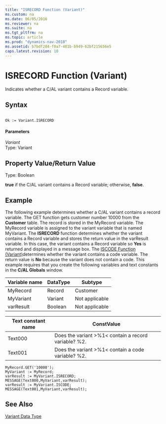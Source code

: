 ```yaml
---
title: "ISRECORD Function (Variant)"
ms.custom: na
ms.date: 06/05/2016
ms.reviewer: na
ms.suite: na
ms.tgt_pltfrm: na
ms.topic: article
ms.prod: "dynamics-nav-2018"
ms.assetid: b7bdf284-f0a7-481b-b949-62bf215656e5
caps.latest.revision: 10
---
```

# ISRECORD Function (Variant)
Indicates whether a C/AL variant contains a Record variable.  
  
## Syntax  
  
```  
  
Ok := Variant.ISRECORD  
```  
  
#### Parameters  
 *Variant*  
 Type: Variant  
  
## Property Value/Return Value  
 Type: Boolean  
  
 **true** if the C/AL variant contains a Record variable; otherwise, **false**.  
  
## Example  
 The following example determines whether a C/AL variant contains a record variable. The GET function gets customer number 10000 from the **Customer** table. The record is stored in the MyRecord variable. The MyRecord variable is assigned to the variant variable that is named MyVariant. The **ISRECORD** function determines whether the variant contains a Record variable and stores the return value in the varResult variable. In this case, the variant contains a Record variable so **Yes** is returned and displayed in a message box. The [ISCODE Function \(Variant\)](ISCODE-Function--Variant-.md)determines whether the variant contains a code variable. The return value is **No** because the variant does not contain a code. This example requires that you create the following variables and text constants in the **C/AL Globals** window.  
  
|Variable name|DataType|Subtype|  
|-------------------|--------------|-------------|  
|MyRecord|Record|Customer|  
|MyVariant|Variant|Not applicable|  
|varResult|Boolean|Not applicable|  
  
|Text constant name|ConstValue|  
|------------------------|----------------|  
|Text000|Does the variant >%1\< contain a record variable? %2.|  
|Text001|Does the variant >%1\< contain a code variable? %2.|  
  
```  
MyRecord.GET('10000');  
MyVariant := MyRecord;  
varResult := MyVariant.ISRECORD;  
MESSAGE(Text000,MyVariant,varResult);  
varResult := MyVariant.ISCODE;  
MESSAGE(Text001,MyVariant,varResult);  
```  
  
## See Also  
 [Variant Data Type](Variant-Data-Type.md)